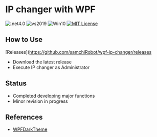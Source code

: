 # IP changer with WPF

![.net4.0](https://img.shields.io/badge/.net-%3E%3D4.7-blue.svg) ![vs2019](https://img.shields.io/badge/C%23-8.0-blue.svg) ![Win10](https://img.shields.io/badge/Windows-10-blue.svg)
[![MIT License](https://img.shields.io/badge/license-MIT-green.svg)](https://github.com/dotnet/wpf/blob/master/LICENSE.TXT)

## How to Use
[Releases](https://github.com/samchiRobot/wpf-ip-changer/releases
- Download the latest release
- Execute IP changer as Administrator

## Status
- Completed developing major functions
- Minor revision in progress

## References
- [WPFDarkTheme](https://github.com/AngryCarrot789/WPFDarkTheme)
